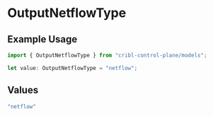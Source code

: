 # OutputNetflowType

## Example Usage

```typescript
import { OutputNetflowType } from "cribl-control-plane/models";

let value: OutputNetflowType = "netflow";
```

## Values

```typescript
"netflow"
```